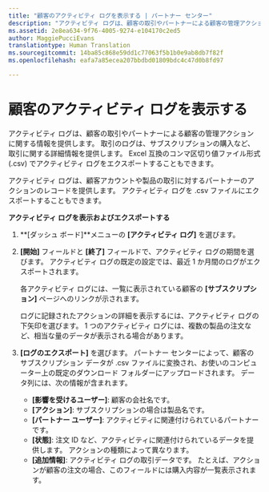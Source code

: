 ```yaml
---
title: "顧客のアクティビティ ログを表示する | パートナー センター"
description: "アクティビティ ログは、顧客の取引やパートナーによる顧客の管理アクションに関する情報を提供します。"
ms.assetid: 2e8ea634-9f76-4005-9274-e104170c2ed5
author: MaggiePucciEvans
translationtype: Human Translation
ms.sourcegitcommit: 14ba85c868e59dd1c77063f5b1b0e9ab8db7f82f
ms.openlocfilehash: eafa7a85ecea207bbdbd01809bdc4c47d0b8fd97

---
```


# 顧客のアクティビティ ログを表示する


アクティビティ ログは、顧客の取引やパートナーによる顧客の管理アクションに関する情報を提供します。 取引のログは、サブスクリプションの購入など、取引に関する詳細情報を提供します。 Excel 互換のコンマ区切り値ファイル形式 (.csv) でアクティビティ ログをエクスポートすることもできます。

<a href="" id="activitylogs"></a>
アクティビティ ログは、顧客アカウントや製品の取引に対するパートナーのアクションのレコードを提供します。 アクティビティ ログを .csv ファイルにエクスポートすることもできます。

**アクティビティ ログを表示およびエクスポートする**

1.  **[ダッシュ ボード]**メニューの **[アクティビティ ログ]** を選びます。
2.  **[開始]** フィールドと **[終了]** フィールドで、アクティビティ ログの期間を選びます。 アクティビティ ログの既定の設定では、最近 1 か月間のログがエクスポートされます。

    各アクティビティ ログには、一覧に表示されている顧客の **[サブスクリプション]** ページへのリンクが示されます。

    ログに記録されたアクションの詳細を表示するには、アクティビティ ログの下矢印を選びます。 1 つのアクティビティ ログには、複数の製品の注文など、相当な量のデータが表示される場合があります。

3.  **[ログのエクスポート]** を選びます。 パートナー センターによって、顧客のサブスクリプション データが .csv ファイルに変換され、お使いのコンピューター上の既定のダウンロード フォルダーにアップロードされます。 データ列には、次の情報が含まれます。
    -   **[影響を受けるユーザー]**: 顧客の会社名です。
    -   **[アクション]**: サブスクリプションの場合は製品名です。
    -   **[パートナー ユーザー]**: アクティビティに関連付けられているパートナーです。
    -   **[状態]**: 注文 ID など、アクティビティに関連付けられているデータを提供します。 アクションの種類によって異なります。
    -   **[追加情報]**: アクティビティ ログの取引データです。 たとえば、アクションが顧客の注文の場合、このフィールドには購入内容が一覧表示されます。

 

 






<!--HONumber=Nov16_HO4-->


